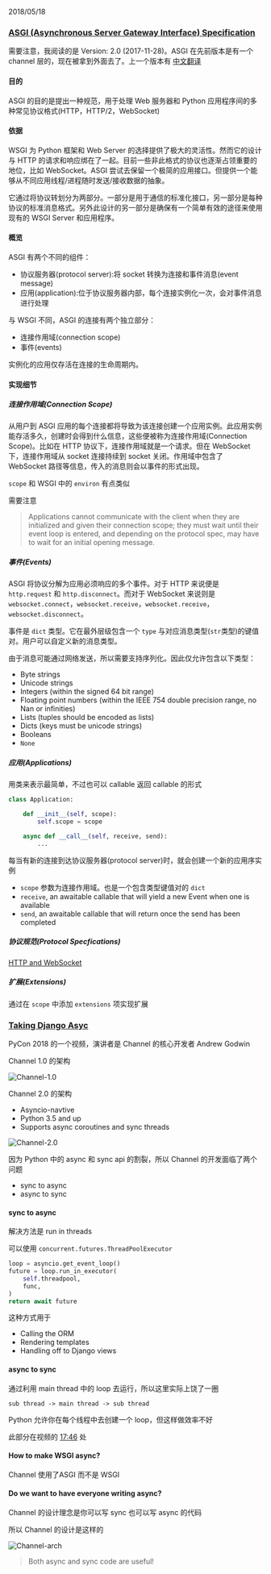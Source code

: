 2018/05/18

### [ASGI (Asynchronous Server Gateway Interface) Specification](https://github.com/django/asgiref/blob/master/specs/asgi.rst)

需要注意，我阅读的是 Version: 2.0 (2017-11-28)。ASGI 在先前版本是有一个 channel 层的，现在被拿到外面去了。上一个版本有 [中文翻译](https://blog.ernest.me/post/asgi-draft-spec-zh)

#### 目的

ASGI 的目的是提出一种规范，用于处理 Web 服务器和 Python 应用程序间的多种常见协议格式(HTTP，HTTP/2，WebSocket)

#### 依据

WSGI 为 Python 框架和 Web Server 的选择提供了极大的灵活性。然而它的设计与 HTTP 的请求和响应绑在了一起。目前一些非此格式的协议也逐渐占领重要的地位，比如 WebSocket。ASGI 尝试去保留一个极简的应用接口。但提供一个能够从不同应用线程/进程随时发送/接收数据的抽象。

它通过将协议转划分为两部分。一部分是用于通信的标准化接口，另一部分是每种协议的标准消息格式。另外此设计的另一部分是确保有一个简单有效的途径来使用现有的 WSGI Server 和应用程序。

#### 概览

ASGI 有两个不同的组件：

- 协议服务器(protocol server):将 socket 转换为连接和事件消息(event message)
- 应用(application):位于协议服务器内部，每个连接实例化一次，会对事件消息进行处理

与 WSGI 不同，ASGI 的连接有两个独立部分：

- 连接作用域(connection scope)
- 事件(events)

实例化的应用仅存活在连接的生命周期内。

#### 实现细节

##### 连接作用域(Connection Scope)

从用户到 ASGI 应用的每个连接都将导致为该连接创建一个应用实例。此应用实例能存活多久，创建时会得到什么信息，这些便被称为连接作用域(Connection Scope)。比如在 HTTP 协议下，连接作用域就是一个请求。但在 WebSocket 下，连接作用域从 socket 连接持续到 socket 关闭。作用域中包含了 WebSocket 路径等信息，传入的消息则会以事件的形式出现。

`scope` 和 WSGI 中的 `environ` 有点类似

需要注意

> Applications cannot communicate with the client when they are initialized and given their connection scope; they must wait until their event loop is entered, and depending on the protocol spec, may have to wait for an initial opening message.

##### 事件(Events)

ASGI 将协议分解为应用必须响应的多个事件。对于 HTTP 来说便是 `http.request` 和 `http.disconnect`。而对于 WebSocket 来说则是 `websocket.connect`，`websocket.receive`，`websocket.receive`，`websocket.disconnect`。

事件是 `dict` 类型。它在最外层级包含一个 `type` 与对应消息类型(`str`类型)的键值对。用户可以自定义新的消息类型。

由于消息可能通过网络发送，所以需要支持序列化。因此仅允许包含以下类型：

- Byte strings
- Unicode strings
- Integers (within the signed 64 bit range)
- Floating point numbers (within the IEEE 754 double precision range, no Nan or infinities)
- Lists (tuples should be encoded as lists)
- Dicts (keys must be unicode strings)
- Booleans
- `None`

##### 应用(Applications)

用类来表示最简单，不过也可以 callable 返回 callable 的形式

```Python
class Application:

    def __init__(self, scope):
        self.scope = scope

    async def __call__(self, receive, send):
        ...
```

每当有新的连接到达协议服务器(protocol server)时，就会创建一个新的应用序实例

- `scope` 参数为连接作用域。也是一个包含类型键值对的 `dict`
- `receive`, an awaitable callable that will yield a new Event when one is available
- `send`, an awaitable callable that will return once the send has been completed

##### 协议规范(Protocol Specfications)

[HTTP and WebSocket](https://github.com/django/asgiref/blob/master/specs/www.rst)

##### 扩展(Extensions)

通过在 `scope` 中添加 `extensions` 项实现扩展

### [Taking Django Asyc](https://www.youtube.com/watch?v=-7taKQnndfo)

PyCon 2018 的一个视频，演讲者是 Channel 的核心开发者 Andrew Godwin

Channel 1.0 的架构

![Channel-1.0](https://i.imgur.com/nE5jeZT.png)

Channel 2.0 的架构

- Asyncio-navtive
- Python 3.5 and up
- Supports async coroutines and sync threads

![Channel-2.0](https://i.imgur.com/uJdcsKF.png)

因为 Python 中的 async 和 sync api 的割裂，所以 Channel 的开发面临了两个问题

- sync to async
- async to sync

#### sync to async

解决方法是 run in threads

可以使用 `concurrent.futures.ThreadPoolExecutor`

```Python
loop = asyncio.get_event_loop()
future = loop.run_in_executor(
    self.threadpool,
    func,
)
return await future
```

这种方式用于

- Calling the ORM
- Rendering templates
- Handling off to Django views

#### async to sync

通过利用 main thread 中的 loop 去运行，所以这里实际上饶了一圈

```
sub thread -> main thread -> sub thread
```

Python 允许你在每个线程中去创建一个 loop，但这样做效率不好

此部分在视频的 [17:46](https://youtu.be/-7taKQnndfo?t=17m46s) 处

#### How to make WSGI async?

Channel 使用了ASGI 而不是 WSGI

#### Do we want to have everyone writing async?

Channel 的设计理念是你可以写 sync 也可以写 async 的代码

所以 Channel 的设计是这样的

![Channel-arch](https://i.imgur.com/yoXQ9LN.png)

> Both async and sync code are useful!
